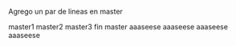 Agrego un par de lineas en master

master1
master2
master3
fin master
aaaseese
aaaseese
aaaseese
aaaseese
